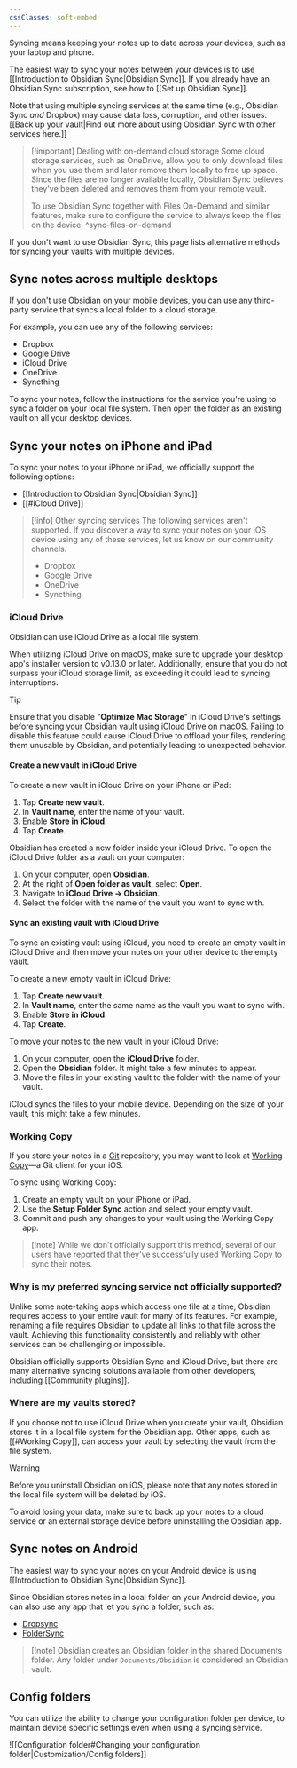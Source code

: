 ```yaml
---
cssClasses: soft-embed
---
```


Syncing means keeping your notes up to date across your devices, such as your laptop and phone.

The easiest way to sync your notes between your devices is to use [[Introduction to Obsidian Sync|Obsidian Sync]]. If you already have an Obsidian Sync subscription, see how to [[Set up Obsidian Sync]].

Note that using multiple syncing services at the same time (e.g., Obsidian Sync _and_ Dropbox) may cause data loss, corruption, and other issues. [[Back up your vault|Find out more about using Obsidian Sync with other services here.]]

> [!important] Dealing with on-demand cloud storage
> Some cloud storage services, such as OneDrive, allow you to only download files when you use them and later remove them locally to free up space. Since the files are no longer available locally, Obsidian Sync believes they've been deleted and removes them from your remote vault.
>
> To use Obsidian Sync together with Files On-Demand and similar features, make sure to configure the service to always keep the files on the device.
^sync-files-on-demand

If you don't want to use Obsidian Sync, this page lists alternative methods for syncing your vaults with multiple devices.

## Sync notes across multiple desktops

If you don't use Obsidian on your mobile devices, you can use any third-party service that syncs a local folder to a cloud storage.

For example, you can use any of the following services:

- Dropbox
- Google Drive
- iCloud Drive
- OneDrive
- Syncthing

To sync your notes, follow the instructions for the service you're using to sync a folder on your local file system. Then open the folder as an existing vault on all your desktop devices.

## Sync your notes on iPhone and iPad

To sync your notes to your iPhone or iPad, we officially support the following options:

- [[Introduction to Obsidian Sync|Obsidian Sync]]
- [[#iCloud Drive]]

> [!info] Other syncing services
> The following services aren't supported. If you discover a way to sync your notes on your iOS device using any of these services, let us know on our community channels.
>
> - Dropbox
> - Google Drive
> - OneDrive
> - Syncthing

### iCloud Drive

Obsidian can use iCloud Drive as a local file system.

When utilizing iCloud Drive on macOS, make sure to upgrade your desktop app's installer version to v0.13.0 or later. Additionally, ensure that you do not surpass your iCloud storage limit, as exceeding it could lead to syncing interruptions.

> [!tip]
> Ensure that you disable "**Optimize Mac Storage**" in iCloud Drive's settings before syncing your Obsidian vault using iCloud Drive on macOS. Failing to disable this feature could cause iCloud Drive to offload your files, rendering them unusable by Obsidian, and potentially leading to unexpected behavior.

#### Create a new vault in iCloud Drive

To create a new vault in iCloud Drive on your iPhone or iPad:

1. Tap **Create new vault**.
2. In **Vault name**, enter the name of your vault.
3. Enable **Store in iCloud**.
4. Tap **Create**.

Obsidian has created a new folder inside your iCloud Drive. To open the iCloud Drive folder as a vault on your computer:

1. On your computer, open **Obsidian**.
2. At the right of **Open folder as vault**, select **Open**.
3. Navigate to **iCloud Drive → Obsidian**.
4. Select the folder with the name of the vault you want to sync with.

#### Sync an existing vault with iCloud Drive

To sync an existing vault using iCloud, you need to create an empty vault in iCloud Drive and then move your notes on your other device to the empty vault.

To create a new empty vault in iCloud Drive:

1. Tap **Create new vault**.
2. In **Vault name**, enter the same name as the vault you want to sync with.
3. Enable **Store in iCloud**.
4. Tap **Create**.

To move your notes to the new vault in your iCloud Drive:

1. On your computer, open the **iCloud Drive** folder.
2. Open the **Obsidian** folder. It might take a few minutes to appear.
3. Move the files in your existing vault to the folder with the name of your vault.

iCloud syncs the files to your mobile device. Depending on the size of your vault, this might take a few minutes.

### Working Copy

If you store your notes in a [Git](https://git-scm.com/) repository, you may want to look at [Working Copy](https://apps.apple.com/us/app/working-copy-git-client/id896694807)—a Git client for your iOS.

To sync using Working Copy:

1. Create an empty vault on your iPhone or iPad.
2. Use the **Setup Folder Sync** action and select your empty vault.
3. Commit and push any changes to your vault using the Working Copy app.

> [!note] While we don't officially support this method, several of our users have reported that they've successfully used Working Copy to sync their notes.

### Why is my preferred syncing service not officially supported?

Unlike some note-taking apps which access one file at a time, Obsidian requires access to your entire vault for many of its features. For example, renaming a file requires Obsidian to update all links to that file across the vault. Achieving this functionality consistently and reliably with other services can be challenging or impossible.

Obsidian officially supports Obsidian Sync and iCloud Drive, but there are many alternative syncing solutions available from other developers, including [[Community plugins]].

### Where are my vaults stored?

If you choose not to use iCloud Drive when you create your vault, Obsidian stores it in a local file system for the Obsidian app. Other apps, such as [[#Working Copy]], can access your vault by selecting the vault from the file system.

> [!warning]
> Before you uninstall Obsidian on iOS, please note that any notes stored in the local file system will be deleted by iOS. 
> 
> To avoid losing your data, make sure to back up your notes to a cloud service or an external storage device before uninstalling the Obsidian app.

## Sync notes on Android

The easiest way to sync your notes on your Android device is using [[Introduction to Obsidian Sync|Obsidian Sync]].

Since Obsidian stores notes in a local folder on your Android device, you can also use any app that let you sync a folder, such as:

- [Dropsync](https://play.google.com/store/apps/details?id=com.ttxapps.dropsync)
- [FolderSync](https://play.google.com/store/apps/details?id=dk.tacit.android.foldersync.lite)

> [!note] Obsidian creates an Obsidian folder in the shared Documents folder. Any folder under `Documents/Obsidian` is considered an Obsidian vault.

## Config folders

You can utilize the ability to change your configuration folder per device, to maintain device specific settings even when using a syncing service. 

![[Configuration folder#Changing your configuration folder|Customization/Config folders]]
